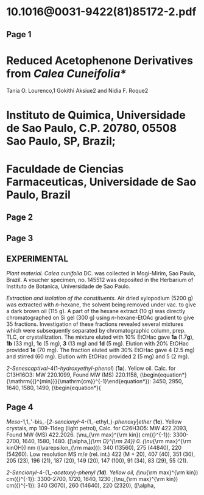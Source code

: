 # 10.1016@0031-9422(81)85172-2.pdf

## Page 1



# Reduced Acetophenone Derivatives from _Calea Cuneifolia*_

Tania O. Lourenco,1 Gokithi Aksiue2 and Nidia F. Roque2

# Instituto de Quimica, Universidade de Sao Paulo, C.P. 20780, 05508 Sao Paulo, SP, Brazil;

# Faculdade de Ciencias Farmaceuticas, Universidade de Sao Paulo, Brazil



## Page 2



## Page 3



## EXPERIMENTAL

_Plant material. Calea cunifolia_ DC. was collected in Mogi-Mirim, Sao Paulo, Brazil. A voucher specimen, no. 145512 was deposited in the Herbarium of Instituto de Botanica, Universidade de Sao Paulo.

_Extraction and isolation of the constituents._ Air dried xylopodium (5200 g) was extracted with _n_-hexane, the solvent being removed under vac. to give a dark brown oil (115 g). A part of the hexane extract (10 g) was directly chromatographed on Si gel (300 g) using _n_-hexane-EtOAc gradient to give 35 fractions. Investigation of these fractions revealed several mixtures which were subsequently separated by chromatographic column, prep. TLC, or crystallization. The mixture eluted with 10% EtOHac gave **1a** (1.7**g**), **1b** (33 mg), **1c** (5 mg), **3** (13 mg) and **1d** (5 mg). Elution with 20% EtOHac provided **1e** (70 mg). The fraction eluted with 30% EtOHac gave 4 (2.5 mg) and stirred (60 mg). Elution with EtOHac provided 2 (5 mg) and 5 (2 mg).

_2-Senescaptival_-4(1-_hydroxyethyl_-_phenol_) (**1a**). Yellow oil. Calc. for C13H16O3: MW 220.1099, Found MW (MS) 220.1158, \(\begin{equation*}{\mathrm{{}^{min}}}{\mathrm{cm}}^{-1}\end{equation*}\): 3450, 2950, 1640, 1580, 1490, \(\begin{equation*}{

## Page 4

_Meso_-1,1_'-bis_-[_2-sencionyl_-4-(1_-ethyl_)-_phenoxy_]_ether_ (**1c**). Yellow crystals, mp 109-11deg (light petrol), Calc. for C26H3O5: MW 422.2093, Found MW (MS) 422.2026. \(\nu_{\rm max}^{\rm kin}\) cm\({}^{-1}\): 3300-2700, 1640, 1580, 1480. \([\alpha\,]_{\rm D}^{\rm 24}\) 0. \(\nu_{\rm max}^{\rm kinOH}\) nm (\(\varepsilon_{\rm max}\)): 340 (13560), 275 (44840), 220 (54260). Low resolution MS m/_e_ (rel. int.) 422 (M + 20), 407 (40), 351 (30), 205 (23), 196 (21), 187 (20), 149 (20), 147 (100), 91 (34), 83 (29), 55 (21).

_2-Sencionyl_-4-(1_-_acetoxy_)_-_phenyl_ (**1d**). Yellow oil, \(\nu_{\rm max}^{\rm kin}\) cm\({}^{-1}\): 3300-2700, 1720, 1640, 1230 ;\(\nu_{\rm max}^{\rm kin}\) cm\({}^{-1}\): 340 (3070), 260 (14640), 220 (2320), \([\alpha\,

